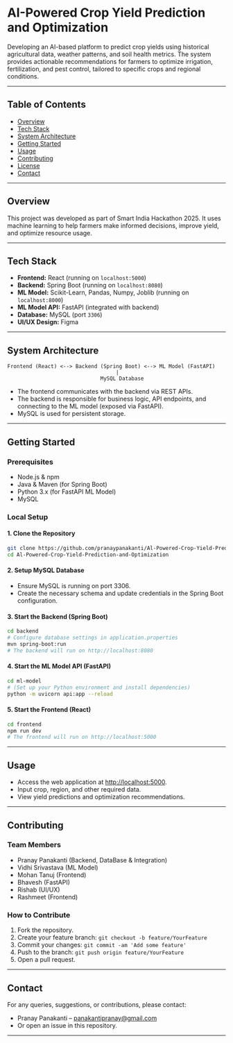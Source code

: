 # AI-Powered Crop Yield Prediction and Optimization

Developing an AI-based platform to predict crop yields using historical agricultural data, weather patterns, and soil health metrics. The system provides actionable recommendations for farmers to optimize irrigation, fertilization, and pest control, tailored to specific crops and regional conditions.

---

## Table of Contents

- [Overview](#overview)
- [Tech Stack](#tech-stack)
- [System Architecture](#system-architecture)
- [Getting Started](#getting-started)
- [Usage](#usage)
- [Contributing](#contributing)
- [License](#license)
- [Contact](#contact)

---

## Overview

This project was developed as part of Smart India Hackathon 2025. It uses machine learning to help farmers make informed decisions, improve yield, and optimize resource usage.

---

## Tech Stack

- **Frontend:** React (running on `localhost:5000`)
- **Backend:** Spring Boot (running on `localhost:8080`)
- **ML Model:** Scikit-Learn, Pandas, Numpy, Joblib (running on `localhost:8000`)
- **ML Model API:** FastAPI (integrated with backend)
- **Database:** MySQL (port `3306`)
- **UI/UX Design:** Figma

---

## System Architecture

```
Frontend (React) <--> Backend (Spring Boot) <--> ML Model (FastAPI)
                                   |
                              MySQL Database
```

- The frontend communicates with the backend via REST APIs.
- The backend is responsible for business logic, API endpoints, and connecting to the ML model (exposed via FastAPI).
- MySQL is used for persistent storage.

---

## Getting Started

### Prerequisites

- Node.js & npm
- Java & Maven (for Spring Boot)
- Python 3.x (for FastAPI ML Model)
- MySQL

### Local Setup

#### 1. Clone the Repository
```bash
git clone https://github.com/pranaypanakanti/Al-Powered-Crop-Yield-Prediction-and-Optimization.git
cd Al-Powered-Crop-Yield-Prediction-and-Optimization
```

#### 2. Setup MySQL Database
- Ensure MySQL is running on port 3306.
- Create the necessary schema and update credentials in the Spring Boot configuration.

#### 3. Start the Backend (Spring Boot)
```bash
cd backend
# Configure database settings in application.properties
mvn spring-boot:run
# The backend will run on http://localhost:8080
```

#### 4. Start the ML Model API (FastAPI)
```bash
cd ml-model
# (Set up your Python environment and install dependencies)
python -m uvicorn api:app --reload
```

#### 5. Start the Frontend (React)
```bash
cd frontend
npm run dev
# The frontend will run on http://localhost:5000
```

---

## Usage

- Access the web application at [http://localhost:5000](http://localhost:5000).
- Input crop, region, and other required data.
- View yield predictions and optimization recommendations.

---

## Contributing

### Team Members

  - Pranay Panakanti (Backend, DataBase & Integration)
  - Vidhi Srivastava (ML Model)
  - Mohan Tanuj (Frontend)
  - Bhavesh (FastAPI)
  - Rishab (UI/UX)
  - Rashmeet (Frontend)

### How to Contribute

1. Fork the repository.
2. Create your feature branch: `git checkout -b feature/YourFeature`
3. Commit your changes: `git commit -am 'Add some feature'`
4. Push to the branch: `git push origin feature/YourFeature`
5. Open a pull request.

---

## Contact

For any queries, suggestions, or contributions, please contact:

- Pranay Panakanti – panakantipranay@gmail.com
- Or open an issue in this repository.

---
